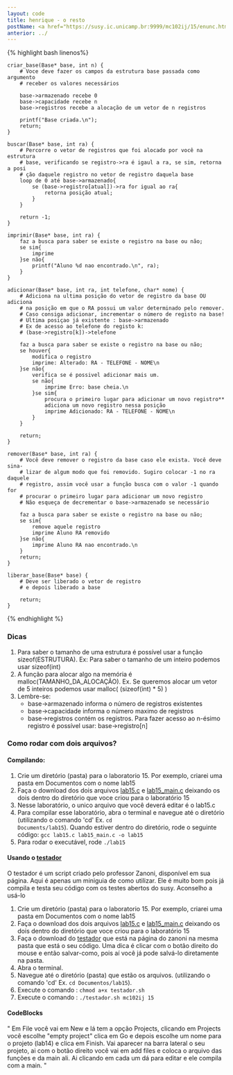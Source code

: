 ```yaml
---
layout: code
title: henrique - o resto
postName: <a href="https://susy.ic.unicamp.br:9999/mc102ij/15/enunc.html">Laboratório 15 - Registros com Ponteiros </a>
anterior: ../
---
```



{% highlight bash linenos%}

    criar_base(Base* base, int n) {
        # Voce deve fazer os campos da estrutura base passada como argumento
        # receber os valores necessários

        base->armazenado recebe 0
        base->capacidade recebe n
        base->registros recebe a alocação de um vetor de n registros

        printf("Base criada.\n");
        return;
    }

    buscar(Base* base, int ra) {
        # Percorre o vetor de registros que foi alocado por você na estrutura
        # base, verificando se registro->ra é igaul a ra, se sim, retorna a posi
        # ção daquele registro no vetor de registro daquela base
        loop de 0 até base->armazenado{
            se (base->registro[atual])->ra for igual ao ra{
                retorna posição atual;
            }
        }

        return -1;
    }

    imprimir(Base* base, int ra) {
        faz a busca para saber se existe o registro na base ou não;
        se sim{
            imprime
        }se não{
            printf("Aluno %d nao encontrado.\n", ra);
        }
    }

    adicionar(Base* base, int ra, int telefone, char* nome) {
        # Adiciona na ultima posição do vetor de registro da base OU adiciona
        # na posição em que o RA possui um valor determinado pelo remover.
        # Caso consiga adicionar, incrementar o número de registo na base!
        # Ultima posiçao já existente : base->armazenado
        # Ex de acesso ao telefone do registo k:
        # (base->registro[k])->telefone

        faz a busca para saber se existe o registro na base ou não;
        se houver{
            modifica o registro
            imprime: Alterado: RA - TELEFONE - NOME\n
        }se não{
            verifica se é possivel adicionar mais um.
            se não{
                imprime Erro: base cheia.\n
            }se sim{
                procura o primeiro lugar para adicionar um novo registro**
                adiciona um novo registro nessa posição
                imprime Adicionado: RA - TELEFONE - NOME\n
            }
        }

        return;
    }

    remover(Base* base, int ra) {
        # Você deve remover o registro da base caso ele exista. Você deve sina-
        # lizar de algum modo que foi removido. Sugiro colocar -1 no ra daquele
        # registro, assim você usar a função busca com o valor -1 quando for
        # procurar o primeiro lugar para adicionar um novo registro
        # Não esqueça de decrementar o base->armazenado se necessário

        faz a busca para saber se existe o registro na base ou não;
        se sim{
            remove aquele registro
            imprime Aluno RA removido
        }se não{
            imprime Aluno RA nao encontrado.\n
        }
        return;
    }

    liberar_base(Base* base) {
        # Deve ser liberado o vetor de registro
        # e depois liberado a base

        return;
    }



{% endhighlight %}

### Dicas
1. Para saber o tamanho de uma estrutura é possível usar a função sizeof(ESTRUTURA). Ex: Para saber o tamanho de um inteiro podemos usar sizeof(int)
2. A função para alocar algo na memória é malloc(TAMANHO_DA_ALOCAÇÃO). Ex. Se queremos alocar um vetor de 5 inteiros podemos usar malloc( (sizeof(int) * 5) )
3. Lembre-se:
    - base->armazenado informa o número de registros existentes
    - base->capacidade informa o número maximo de registros
    - base->registros contém os registros. Para fazer acesso ao n-ésimo registro é possível usar: base->registro[n]

### Como rodar com dois arquivos?

#### Compilando:
1. Crie um diretório (pasta) para o laboratorio 15. Por exemplo, criarei uma pasta em Documentos com o nome lab15
2. Faça o download dos dois arquivos [lab15.c](https://susy.ic.unicamp.br:9999/mc102ij/15/aux/lab15.c) e [lab15_main.c](https://susy.ic.unicamp.br:9999/mc102ij/15/aux/lab15_main.c) deixando os dois dentro do diretório que voce criou para o laboratório 15
3. Nesse laboratório, o unico arquivo que você deverá editar é o lab15.c
4. Para compilar esse laboratório, abra o terminal e navegue até o diretório (utilizando o comando 'cd' Ex. <code>cd Documents/lab15</code>). Quando estiver dentro do diretório, rode o seguinte código:
<code>gcc lab15.c lab15_main.c -o lab15</code>
5. Para rodar o executável, rode <code>./lab15</code>

#### Usando o [testador](http://www.ic.unicamp.br/~zanoni/mc102/2016-1s/testador/)
O testador é um script criado pelo professor Zanoni, disponível em sua página. Aqui é apenas um miniguia de como utilizar.
Ele é muito bom pois já compila e testa seu código com os testes abertos do susy. Aconselho a usá-lo

 1. Crie um diretório (pasta) para o laboratorio 15. Por exemplo, criarei uma pasta em Documentos com o nome lab15
 2. Faça o download dos dois arquivos [lab15.c](https://susy.ic.unicamp.br:9999/mc102ij/15/aux/lab15.c) e [lab15_main.c](https://susy.ic.unicamp.br:9999/mc102ij/15/aux/lab15_main.c) deixando os dois dentro do diretório que voce criou para o laboratório 15
 3. Faça o download do [testador](http://www.ic.unicamp.br/~zanoni/mc102/2016-1s/testador/testador.sh) que está na página do zanoni na mesma pasta que está o seu código. Uma dica é clicar com o botão direito do mouse e então salvar-como, pois aí você já pode salvá-lo diretamente na pasta.
 4. Abra o terminal.
 5. Navegue até o diretório (pasta) que estão os arquivos. (utilizando o comando 'cd' Ex. `cd Documentos/lab15`).
 6. Execute o comando : `chmod a+x testador.sh`
 7. Execute o comando : `./testador.sh mc102ij 15`

#### CodeBlocks

" Em File você vai em New e lá tem a opção Projects, clicando em Projects você escolhe "empty project" clica em Go e depois escolhe um nome para o projeto (lab14) e clica em Finish. Vai aparecer na barra lateral o seu projeto, ai com o botão direito você vai em add files e coloca o arquivo das funções e da main ali. Ai clicando em cada um dá para editar e ele compila com a main. "
